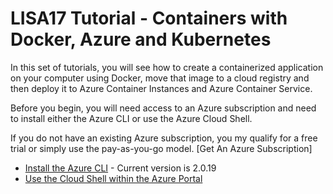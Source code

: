 # LISA17 Tutorial - Containers with Docker, Azure and Kubernetes

In this set of tutorials, you will see how to create a containerized application on your computer using Docker, move that image to a cloud registry and then deploy it to Azure Container Instances and Azure Container Service.

Before you begin, you will need access to an Azure subscription and need to install either the Azure CLI or use the Azure Cloud Shell.

If you do not have an existing Azure subscription, you my qualify for a free trial or simply use the pay-as-you-go model. [Get An Azure Subscription]

* [Install the Azure CLI](https://docs.microsoft.com/en-us/cli/azure/install-azure-cli?view=azure-cli-latest) - Current version is 2.0.19
* [Use the Cloud Shell within the Azure Portal](https://docs.microsoft.com/en-us/azure/cloud-shell/quickstart)


